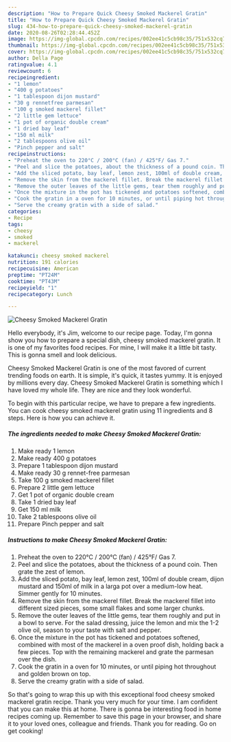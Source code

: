 ```yaml
---
description: "How to Prepare Quick Cheesy Smoked Mackerel Gratin"
title: "How to Prepare Quick Cheesy Smoked Mackerel Gratin"
slug: 434-how-to-prepare-quick-cheesy-smoked-mackerel-gratin
date: 2020-08-26T02:28:44.452Z
image: https://img-global.cpcdn.com/recipes/002ee41c5cb98c35/751x532cq70/cheesy-smoked-mackerel-gratin-recipe-main-photo.jpg
thumbnail: https://img-global.cpcdn.com/recipes/002ee41c5cb98c35/751x532cq70/cheesy-smoked-mackerel-gratin-recipe-main-photo.jpg
cover: https://img-global.cpcdn.com/recipes/002ee41c5cb98c35/751x532cq70/cheesy-smoked-mackerel-gratin-recipe-main-photo.jpg
author: Della Page
ratingvalue: 4.1
reviewcount: 6
recipeingredient:
- "1 lemon"
- "400 g potatoes"
- "1 tablespoon dijon mustard"
- "30 g rennetfree parmesan"
- "100 g smoked mackerel fillet"
- "2 little gem lettuce"
- "1 pot of organic double cream"
- "1 dried bay leaf"
- "150 ml milk"
- "2 tablespoons olive oil"
- "Pinch pepper and salt"
recipeinstructions:
- "Preheat the oven to 220°C / 200°C (fan) / 425°F/ Gas 7."
- "Peel and slice the potatoes, about the thickness of a pound coin. Then grate the zest of lemon."
- "Add the sliced potato, bay leaf, lemon zest, 100ml of double cream, dijon mustard and 150ml of milk in a larga pot over a medium-low heat. Simmer gently for 10 minutes."
- "Remove the skin from the mackerel fillet. Break the mackerel fillet into different sized pieces, some small flakes and some larger chunks."
- "Remove the outer leaves of the little gems, tear them roughly and put in a bowl to serve. For the salad dressing, juice the lemon and mix the 1-2 olive oil, season to your taste with salt and pepper."
- "Once the mixture in the pot has tickened and potatoes softened, combined with most of the mackerel in a oven proof dish, holding back a few pieces. Top with the remaining mackerel and grate the parmesan over the dish."
- "Cook the gratin in a oven for 10 minutes, or until piping hot throughout and golden brown on top."
- "Serve the creamy gratin with a side of salad."
categories:
- Recipe
tags:
- cheesy
- smoked
- mackerel

katakunci: cheesy smoked mackerel 
nutrition: 191 calories
recipecuisine: American
preptime: "PT24M"
cooktime: "PT43M"
recipeyield: "1"
recipecategory: Lunch

---
```



![Cheesy Smoked Mackerel Gratin](https://img-global.cpcdn.com/recipes/002ee41c5cb98c35/751x532cq70/cheesy-smoked-mackerel-gratin-recipe-main-photo.jpg)

Hello everybody, it's Jim, welcome to our recipe page. Today, I'm gonna show you how to prepare a special dish, cheesy smoked mackerel gratin. It is one of my favorites food recipes. For mine, I will make it a little bit tasty. This is gonna smell and look delicious.



Cheesy Smoked Mackerel Gratin is one of the most favored of current trending foods on earth. It is simple, it's quick, it tastes yummy. It is enjoyed by millions every day. Cheesy Smoked Mackerel Gratin is something which I have loved my whole life. They are nice and they look wonderful.


To begin with this particular recipe, we have to prepare a few ingredients. You can cook cheesy smoked mackerel gratin using 11 ingredients and 8 steps. Here is how you can achieve it.

<!--inarticleads1-->

##### The ingredients needed to make Cheesy Smoked Mackerel Gratin:

1. Make ready 1 lemon
1. Make ready 400 g potatoes
1. Prepare 1 tablespoon dijon mustard
1. Make ready 30 g rennet-free parmesan
1. Take 100 g smoked mackerel fillet
1. Prepare 2 little gem lettuce
1. Get 1 pot of organic double cream
1. Take 1 dried bay leaf
1. Get 150 ml milk
1. Take 2 tablespoons olive oil
1. Prepare Pinch pepper and salt




<!--inarticleads2-->

##### Instructions to make Cheesy Smoked Mackerel Gratin:

1. Preheat the oven to 220°C / 200°C (fan) / 425°F/ Gas 7.
1. Peel and slice the potatoes, about the thickness of a pound coin. Then grate the zest of lemon.
1. Add the sliced potato, bay leaf, lemon zest, 100ml of double cream, dijon mustard and 150ml of milk in a larga pot over a medium-low heat. Simmer gently for 10 minutes.
1. Remove the skin from the mackerel fillet. Break the mackerel fillet into different sized pieces, some small flakes and some larger chunks.
1. Remove the outer leaves of the little gems, tear them roughly and put in a bowl to serve. For the salad dressing, juice the lemon and mix the 1-2 olive oil, season to your taste with salt and pepper.
1. Once the mixture in the pot has tickened and potatoes softened, combined with most of the mackerel in a oven proof dish, holding back a few pieces. Top with the remaining mackerel and grate the parmesan over the dish.
1. Cook the gratin in a oven for 10 minutes, or until piping hot throughout and golden brown on top.
1. Serve the creamy gratin with a side of salad.




So that's going to wrap this up with this exceptional food cheesy smoked mackerel gratin recipe. Thank you very much for your time. I am confident that you can make this at home. There is gonna be interesting food in home recipes coming up. Remember to save this page in your browser, and share it to your loved ones, colleague and friends. Thank you for reading. Go on get cooking!
